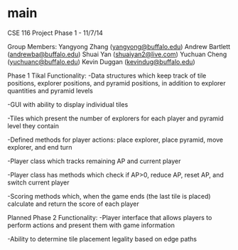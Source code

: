 main
====

CSE 116 Project Phase 1 - 11/7/14

Group Members:
Yangyong Zhang (yangyong@buffalo.edu)
Andrew Bartlett (andrewba@buffalo.edu)
Shuai Yan (shuaiyan2@live.com)
Yuchuan Cheng (yuchuanc@buffalo.edu)
Kevin Duggan (kevindug@buffalo.edu)

Phase 1 Tikal Functionality:
-Data structures which keep track of tile positions, explorer positions, and pyramid positions, in addition to explorer quantities and pyramid levels

-GUI with ability to display individual tiles

-Tiles which present the number of explorers for each player and pyramid level they contain

-Defined methods for player actions: place explorer, place pyramid, move explorer, and end turn

-Player class which tracks remaining AP and current player

-Player class has methods which check if AP>0, reduce AP, reset AP, and switch current player

-Scoring methods which, when the game ends (the last tile is placed) calculate and return the score of each player

Planned Phase 2 Functionality:
-Player interface that allows players to perform actions and present them with game information

-Ability to determine tile placement legality based on edge paths
